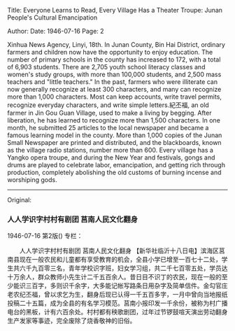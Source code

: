 Title: Everyone Learns to Read, Every Village Has a Theater Troupe: Junan People's Cultural Emancipation

Author: 
Date: 1946-07-16
Page: 2

Xinhua News Agency, Linyi, 18th. In Junan County, Bin Hai District, ordinary farmers and children now have the opportunity to enjoy education. The number of primary schools in the county has increased to 172, with a total of 6,903 students. There are 2,705 youth school literacy classes and women's study groups, with more than 100,000 students, and 2,500 mass teachers and "little teachers." In the past, farmers who were illiterate can now generally recognize at least 300 characters, and many can recognize more than 1,000 characters. Most can keep accounts, write travel permits, recognize everyday characters, and write simple letters.紀丕福, an old farmer in Jin Gou Guan Village, used to make a living by begging. After liberation, he has learned to recognize more than 1,500 characters. In one month, he submitted 25 articles to the local newspaper and became a famous learning model in the county. More than 1,000 copies of the Junan Small Newspaper are printed and distributed, and the blackboards, known as the village radio stations, number more than 600. Every village has a Yangko opera troupe, and during the New Year and festivals, gongs and drums are played to celebrate labor, emancipation, and getting rich through production, completely abolishing the old customs of burning incense and worshiping gods.



<hr /> 

Original: 


### 人人学识字村村有剧团  莒南人民文化翻身

1946-07-16
第2版()
专栏：

　　人人学识字村村有剧团
    莒南人民文化翻身
    【新华社临沂十八日电】滨海区莒南县现在一般农民和儿童都有享受教育的机会，全县小学已增至一百七十二处，学生共六千九百零三名，青年学校识字班，妇女学习组，共二千七百零五处，学员达十万余人，群众教师小先生计二千五百余人。昔日目不识丁的农民，现在一般的至少能识三百字，多则识千余字，大多能记帐写路条日用杂字及简单信件。金勾官庄老农纪丕福，曾以求乞为生，翻身后现已认得一千五百多字，一月中曾向当地报纸投稿二十五篇，成为全县的有名学习模范。莒南小报印发一千余份，被称为村广播电台的黑板，计有六百余处。村村都有秧歌剧团，过年过节锣鼓喧天演出劳动翻身生产发家等事迹，完全废除了烧香敬神的旧俗。
